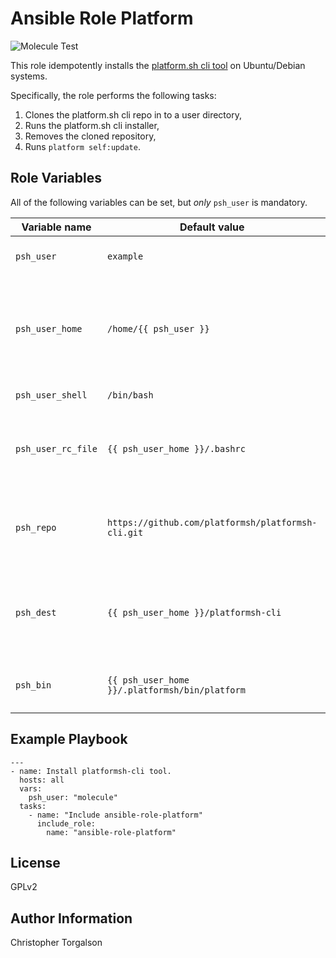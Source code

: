 # Ansible Role Platform

![Molecule Test](https://github.com/ctorgalson/ansible-role-platform/workflows/Molecule%20Test/badge.svg)

This role idempotently installs the [platform.sh cli tool](https://docs.platform.sh/development/cli.html) on Ubuntu/Debian systems.

Specifically, the role performs the following tasks:

1. Clones the platform.sh cli repo in to a user directory,
2. Runs the platform.sh cli installer,
3. Removes the cloned repository,
4. Runs `platform self:update`.

## Role Variables

All of the following variables can be set, but _only_ `psh_user` is mandatory.

| Variable name | Default value | Description |
|---------------|---------------|-------------|
| `psh_user`         | `example` | The user to install the cli tool for. |
| `psh_user_home`    | `/home/{{ psh_user }}` | The path to the user's home directory. Should not normally need changing. |
| `psh_user_shell`   | `/bin/bash` | Path to the user's shell. |
| `psh_user_rc_file` | `{{ psh_user_home }}/.bashrc` | The rc file to add platform.sh cli configuration to. |
| `psh_repo`         | `https://github.com/platformsh/platformsh-cli.git` | The github url to the repository. Should seldom need changing. |
| `psh_dest`         | `{{ psh_user_home }}/platformsh-cli` | The temporary location for the repository on the remote system. |
| `psh_bin`          | `{{ psh_user_home }}/.platformsh/bin/platform` | The path to the `platform` binary, post-install. |

## Example Playbook

    ---
    - name: Install platformsh-cli tool.
      hosts: all
      vars:
        psh_user: "molecule"
      tasks:
        - name: "Include ansible-role-platform"
          include_role:
            name: "ansible-role-platform"

## License

GPLv2

## Author Information

Christopher Torgalson
